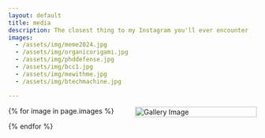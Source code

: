 ```yaml
---
layout: default
title: media
description: The closest thing to my Instagram you'll ever encounter
images:
  - /assets/img/meme2024.jpg
  - /assets/img/organicorigami.jpg
  - /assets/img/phddefense.jpg
  - /assets/img/bcc1.jpg
  - /assets/img/mewithme.jpg
  - /assets/img/btechmachine.jpg

---
```


<div class="gallery">
  {% for image in page.images %}
    <div class="gallery-item">
      <img src="{{ site.baseurl }}{{ image }}" alt="Gallery Image" />
    </div>
  {% endfor %}
</div>

<style>
  .gallery {
    display: grid;
    grid-template-columns: repeat(auto-fit, minmax(200px, 1fr));
    gap: 10px;
  }
  
  .gallery-item {
    overflow: hidden;
  }
  
  .gallery-item img {
    width: 100%;
    height: auto;
    transition: transform 0.5s ease-in-out;
  }
  
  .gallery-item:hover img {
    transform: scale(1.1);
  }
</style>
